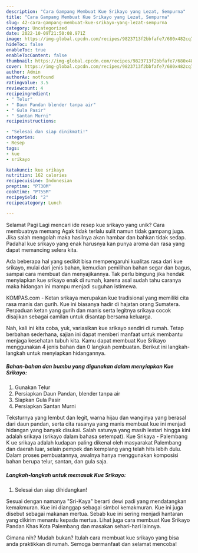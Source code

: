 ```yaml
---
description: "Cara Gampang Membuat Kue Srikayo yang Lezat, Sempurna"
title: "Cara Gampang Membuat Kue Srikayo yang Lezat, Sempurna"
slug: 42-cara-gampang-membuat-kue-srikayo-yang-lezat-sempurna
category: Uncategorized
date: 2022-10-09T21:50:08.971Z
image: https://img-global.cpcdn.com/recipes/9823713f2bbfafe7/680x482cq70/kue-srikayo-foto-resep-utama.jpg
hideToc: false
enableToc: true
enableTocContent: false
thumbnail: https://img-global.cpcdn.com/recipes/9823713f2bbfafe7/680x482cq70/kue-srikayo-foto-resep-utama.jpg
cover: https://img-global.cpcdn.com/recipes/9823713f2bbfafe7/680x482cq70/kue-srikayo-foto-resep-utama.jpg
author: Admin
authorAv: notfound
ratingvalue: 3.5
reviewcount: 4
recipeingredient:
- " Telur"
- " Daun Pandan blender tanpa air"
- " Gula Pasir"
- " Santan Murni"
recipeinstructions:

- "Selesai dan siap dinikmati!"
categories:
- Resep
tags:
- kue
- srikayo

katakunci: kue srikayo 
nutrition: 162 calories
recipecuisine: Indonesian
preptime: "PT30M"
cooktime: "PT55M"
recipeyield: "2"
recipecategory: Lunch

---
```



Selamat Pagi Lagi mencari ide resep kue srikayo yang unik? Cara membuatnya memang Agak tidak terlalu sulit namun tidak gampang juga. Jika salah mengolah maka hasilnya akan hambar dan bahkan tidak sedap. Padahal kue srikayo yang enak harusnya kan punya aroma dan rasa yang dapat memancing selera kita.


Ada beberapa hal yang sedikit bisa mempengaruhi kualitas rasa dari kue srikayo, mulai dari jenis bahan, kemudian pemilihan bahan segar dan bagus, sampai cara membuat dan menyajikannya. Tak perlu bingung jika hendak menyiapkan kue srikayo enak di rumah, karena asal sudah tahu caranya maka hidangan ini mampu menjadi suguhan istimewa.

KOMPAS.com - Ketan srikaya merupakan kue tradisional yang memiliki cita rasa manis dan gurih. Kue ini biasanya hadir di hajatan orang Sumatera. Perpaduan ketan yang gurih dan manis serta legitnya srikaya cocok disajikan sebagai camilan untuk disantap bersama keluarga.


Nah, kali ini kita coba, yuk, variasikan kue srikayo sendiri di rumah. Tetap berbahan sederhana, sajian ini dapat memberi manfaat untuk membantu menjaga kesehatan tubuh kita. Kamu dapat membuat Kue Srikayo menggunakan 4 jenis bahan dan 0 langkah pembuatan. Berikut ini langkah-langkah untuk menyiapkan hidangannya.

<!--inarticleads1-->

##### Bahan-bahan dan bumbu yang digunakan dalam menyiapkan Kue Srikayo:

1. Gunakan  Telur
1. Persiapkan  Daun Pandan, blender tanpa air
1. Siapkan  Gula Pasir
1. Persiapkan  Santan Murni


Teksturnya yang lembut dan legit, warna hijau dan wanginya yang berasal dari daun pandan, serta cita rasanya yang manis membuat kue ini menjadi hidangan yang banyak disukai. Salah satunya yang masih lestari hingga kini adalah srikaya (srikayo dalam bahasa setempat). Kue Srikaya - Palembang K ue srikaya adalah kudapan paling dikenal oleh masyarakat Palembang dan daerah luar, selain pempek dan kemplang yang telah hits lebih dulu. Dalam proses pembuatannya, awalnya hanya menggunakan komposisi bahan berupa telur, santan, dan gula saja. 

<!--inarticleads2-->

##### Langkah-langkah untuk memasak Kue Srikayo:


1. Selesai dan siap dihidangkan!

Sesuai dengan namanya &#34;Sri-Kaya&#34; berarti dewi padi yang mendatangkan kemakmuran. Kue ini dianggap sebagai simbol kemakmuran. Kue ini juga disebut sebagai makanan mertua. Sebab kue ini sering menjadi hantaran yang dikirim menantu kepada mertua. Lihat juga cara membuat Kue Srikayo Pandan Khas Kota Palembang dan masakan sehari-hari lainnya. 

Gimana nih? Mudah bukan? Itulah cara membuat kue srikayo yang bisa anda praktikkan di rumah. Semoga bermanfaat dan selamat mencoba!
